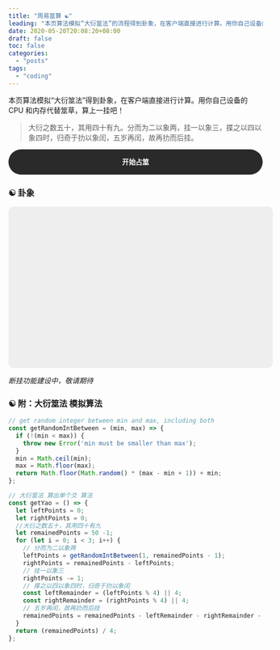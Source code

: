```yaml
---
title: "周易筮算 ☯️"
leading: "本页算法模拟“大衍筮法”的流程得到卦象，在客户端直接进行计算。用你自己设备的 CPU 和内存代替筮草，算上一挂吧！"
date: 2020-05-20T20:08:20+08:00
draft: false
toc: false
categories:
  - "posts"
tags:
  - "coding"
---
```


本页算法模拟“大衍筮法”得到卦象，在客户端直接进行计算。用你自己设备的 CPU 和内存代替筮草，算上一挂吧！

> 大衍之数五十，其用四十有九。分而为二以象两，挂一以象三，揲之以四以象四时，归奇于扐以象闰，五岁再闰，故再扐而后挂。

<button id="TkYZTfu6n2ZEzWTE" style="height: 50px; width: 100%; outline: none; border-radius: 50px; border: none; color: #fff; background-color: #2a2a2a; font-weight: bold;" >开始占筮</button>

### ☯️ 卦象

<div id="TkYZTfu6n2ZEzWTE-result" style="width: 100%; height: 300px; background: #eee; padding: 10px; margin: 10px 0; border-radius: 10px; display: flex; flex-direction: column; align-items: center; justify-content: center;"></div>

_断挂功能建设中，敬请期待_

### ☯️ 附：大衍筮法 模拟算法

```js
// get random integer between min and max, including both
const getRandomIntBetween = (min, max) => {
  if (!(min < max)) {
    throw new Error('min must be smaller than max');
  }
  min = Math.ceil(min);
  max = Math.floor(max);
  return Math.floor(Math.random() * (max - min + 1)) + min;
};

// 大衍筮法 算出单个爻 算法
const getYao = () => {
  let leftPoints = 0;
  let rightPoints = 0;
  //大衍之数五十，其用四十有九
  let remainedPoints = 50 -1;
  for (let i = 0; i < 3; i++) {
    // 分而为二以象两
    leftPoints = getRandomIntBetween(1, remainedPoints - 1);
    rightPoints = remainedPoints - leftPoints;
    // 挂一以象三
    rightPoints -= 1;
    // 揲之以四以象四时，归奇于扐以象闰
    const leftRemainder = (leftPoints % 4) || 4;
    const rightRemainder = (rightPoints % 4) || 4;
    // 五岁再闰，故再扐而后挂
    remainedPoints = remainedPoints - leftRemainder - rightRemainder - 1;
  }
  return (remainedPoints) / 4;
};
```

<script type="text/javascript">
/****** Utils ******/

const RED_COLOR = '#e22d30';
const DARK_COLOR = '#2a2a2a';

// get random integer between min and max, including both
const getRandomIntBetween = (min, max) => {
  if (!(min < max)) {
    throw new Error('min must be smaller than max');
  }
  min = Math.ceil(min);
  max = Math.floor(max);
  return Math.floor(Math.random() * (max - min + 1)) + min;
};

// Get number from 6, 7, 8, 9
// 大衍筮法算法
const getYao = () => {
  let leftPoints = 0;
  let rightPoints = 0;
  //大衍之数五十，其用四十有九
  let remainedPoints = 50 -1;
  for (let i = 0; i < 3; i++) {
    // 分而为二以象两
    leftPoints = getRandomIntBetween(1, remainedPoints - 1);
    rightPoints = remainedPoints - leftPoints;
    // 挂一以象三
    rightPoints -= 1;
    // 揲之以四以象四时，归奇于扐以象闰
    const leftRemainder = (leftPoints % 4) || 4;
    const rightRemainder = (rightPoints % 4) || 4;
    // 五岁再闰，故再扐而后挂
    remainedPoints = remainedPoints - leftRemainder - rightRemainder - 1;
  }
  return (remainedPoints) / 4;
};

// createTextNodeWithColor
const createTextNodeWithColor = (text, color) => {
  const ele = document.createElement('h3');
  const content = document.createTextNode(text);
  ele.appendChild(content);
  ele.style.color = color;
  return ele
}

// isBig 代表老阳或者老阴
const createYao = (isYang, isBig, description) => {
  const ele = document.createElement('div');
  ele.style.cssText = "display: flex;"; 
  const yaoPatterns = [];
  if (isYang) {
    const yangPattern = document.createElement('div');
    yangPattern.style.height = '10px'
    yangPattern.style.width = '100px';
    yangPattern.style.margin = '6px';
    yangPattern.style.backgroundColor = isBig ? RED_COLOR : DARK_COLOR;
    yaoPatterns.push(yangPattern);
  } else {
    for (let i = 0; i < 2; i++) {
      const yinPattern = document.createElement('div');
      yinPattern.style.height = '10px'
      yinPattern.style.width = '44px';
      yinPattern.style.margin = '6px';
      yinPattern.style.backgroundColor = isBig ? RED_COLOR : DARK_COLOR;
      yaoPatterns.push(yinPattern);
    }
  }
  if (description) {
    const content = document.createTextNode(description);
    yaoPatterns.push(content);
    ele.style.color = isBig ? RED_COLOR : DARK_COLOR;
  }

  yaoPatterns.forEach(el => {
    ele.appendChild(el)
  })
  
  return ele
}

const getYaoPattern = (yaoNumber) => {
  const yaoPatterns = {
    6: () => createYao(false, true, '六'),
    7: () => createYao(true, false, '七'),
    8: () => createYao(false, false, '八'),
    9: () => createYao(true, true, '九'),
  };
  return yaoPatterns[yaoNumber]();
}

const sleep = m => new Promise(res => setTimeout(res, m));

const main = () => {
  const btn = document.querySelector("#TkYZTfu6n2ZEzWTE");
  const onClickFn = async () => {
    const resultBox = document.querySelector("#TkYZTfu6n2ZEzWTE-result");
    // Remove all child nodes
    while (resultBox.firstChild) {
      resultBox.removeChild(resultBox.firstChild);
    }
    resultBox.append(createTextNodeWithColor('占筮中 请稍候...', '#000'));
    await sleep(1000);
    resultBox.removeChild(resultBox.firstChild);
    const yaoPatterns = {
      6: () => createYao(false, true, '六'),
      7: () => createYao(true, false, '七'),
      8: () => createYao(false, false, '八'),
      9: () => createYao(true, true, '九'),
    };

    const results = [];
    for (let i = 0; i < 6; i ++) {
      const yao = getYao()
      results.push(yao);
      resultBox.prepend(getYaoPattern(yao));
      await sleep(500);
    }
    console.log(results);
  };
  btn.addEventListener('click', onClickFn);
}

main();

</script>
